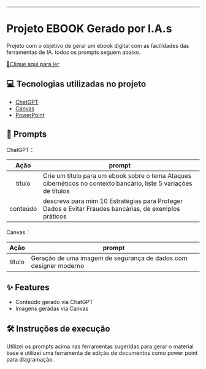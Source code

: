 
-------

# Projeto EBOOK Gerado por I.A.s

Projeto com o objetivo de gerar um ebook digital com as facilidades das ferramentas de IA. todos os prompts
seguem abaixo.

<a href="https://github.com/uviudes/prompts-recipe-to-create-a-ebook/blob/main/.github/Ebook%20Ciberseguran%C3%A7a%20Banc%C3%A1ria.pdf" title="View PDF now"> 📕Clique aqui para ler</a>

## 💻 Tecnologias utilizadas no projeto

- [ChatGPT](https://chat.openai.com/) 
- [Canvas](https://www.canva.com/)
- [PowerPoint](https://www.microsoft.com/en/microsoft-365/powerpoint)

## 🧠 Prompts


ChatGPT：

|   Ação   | prompt                                                                                                                                                                                                                                                                         |
| :------: | ------------------------------------------------------------------------------------------------------------------------------------------------------------------------------------------------------------------------------------------------------------------------------ |
|  título  | Crie um título para um ebook sobre o tema Ataques cibernéticos no contexto bancário, liste 5 variações de títulos |                                                        |
| conteúdo | descreva para mim 10 Estratégias para Proteger Dados e Evitar Fraudes bancárias, de exemplos práticos |


Canvas：

|  Ação  | prompt                                                                                 |
| :----: | -------------------------------------------------------------------------------------- |
| título | Geração de uma imagem de segurança de dados com designer moderno |

## ✨ Features

- Conteúdo gerado via ChatGPT
- Imagens geradas via Canvas

## 🛠️ Instruções de execução

Utilizei os prompts acima nas ferramentas sugeridas para gerar o material base e utilizei uma ferramenta de edição de documentos como power point para diagramação.

